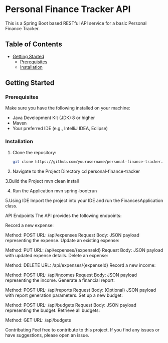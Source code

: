 # Personal Finance Tracker API

This is a Spring Boot based RESTful API service for a basic Personal Finance Tracker.

## Table of Contents

- [Getting Started](#getting-started)
  - [Prerequisites](#prerequisites)
  - [Installation](#installation)


## Getting Started

### Prerequisites

Make sure you have the following installed on your machine:

- Java Development Kit (JDK) 8 or higher
- Maven
- Your preferred IDE (e.g., IntelliJ IDEA, Eclipse)

### Installation

1. Clone the repository:

   ```bash
   git clone https://github.com/yourusername/personal-finance-tracker.git

2. Navigate to the Project Directory
cd personal-finance-tracker

3.Build the Project
mvn clean install

4. Run the Application
mvn spring-boot:run

5.Using IDE
Import the project into your IDE and run the FinancesApplication class.

API Endpoints
The API provides the following endpoints:

Record a new expense:

Method: POST
URL: /api/expenses
Request Body: JSON payload representing the expense.
Update an existing expense:

Method: PUT
URL: /api/expenses/{expenseId}
Request Body: JSON payload with updated expense details.
Delete an expense:

Method: DELETE
URL: /api/expenses/{expenseId}
Record a new income:

Method: POST
URL: /api/incomes
Request Body: JSON payload representing the income.
Generate a financial report:

Method: POST
URL: /api/reports
Request Body: (Optional) JSON payload with report generation parameters.
Set up a new budget:

Method: POST
URL: /api/budgets
Request Body: JSON payload representing the budget.
Retrieve all budgets:

Method: GET
URL: /api/budgets

Contributing
Feel free to contribute to this project. If you find any issues or have suggestions, please open an issue.


